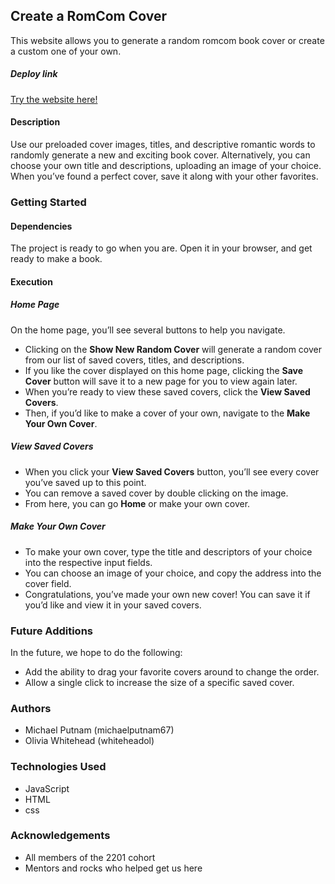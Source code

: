 
## Create a RomCom Cover
This website allows you to generate a random romcom book cover or create a custom one of your own.

##### Deploy link
[Try the website here!](https://michaelputnam67.github.io/romcom/)

#### Description
Use our preloaded cover images, titles, and descriptive romantic words to randomly generate a new and exciting book cover. Alternatively, you can choose your own title and descriptions, uploading an image of your choice. When you’ve found a perfect cover, save it along with your other favorites.

### Getting Started

#### Dependencies
The project is ready to go when you are. Open it in your browser, and get ready to make a book.

#### Execution
##### Home Page
On the home page, you’ll see several buttons to help you navigate.
- Clicking on the **Show New Random Cover** will generate a random cover from our list of saved covers, titles, and descriptions.
- If you like the cover displayed on this home page, clicking the **Save Cover** button will save it to a new page for you to view again later.
- When you’re ready to view these saved covers, click the **View Saved Covers**.
- Then, if you’d like to make a cover of your own, navigate to the **Make Your Own Cover**.
##### View Saved Covers
- When you click your **View Saved Covers** button, you’ll see every cover you’ve saved up to this point.
- You can remove a saved cover by double clicking on the image.
- From here, you can go **Home** or make your own cover.
##### Make Your Own Cover
- To make your own cover, type the title and descriptors of your choice into the respective input fields.
- You can choose an image of your choice, and copy the address into the cover field.
- Congratulations, you’ve made your own new cover! You can save it if you’d like and view it in your saved covers.

### Future Additions
In the future, we hope to do the following:
- Add the ability to drag your favorite covers around to change the order.
- Allow a single click to increase the size of a specific saved cover.

### Authors
- Michael Putnam (michaelputnam67)
- Olivia Whitehead (whiteheadol)

### Technologies Used
- JavaScript
- HTML
- css

### Acknowledgements
- All members of the 2201 cohort
- Mentors and rocks who helped get us here
